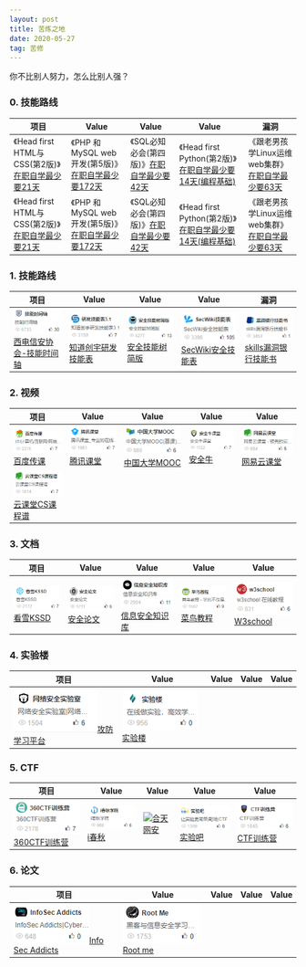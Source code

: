 ```yaml
---
layout: post
title: 苦炼之地
date: 2020-05-27
tag: 苦修
---
```


你不比别人努力，怎么比别人强？
### 0. 技能路线

项目     | Value | Value| Value| 漏洞
----- | ----- | -----| -----| -----
《Head first HTML与CSS(第2版)》[在职自学最少要21天](https://www.anquanquan.info/sifangcai/tuijian/jinengzhou.pdf)| 《PHP 和MySQL web开发(第5版)》[在职自学最少要172天](https://blog.knownsec.com/Knownsec_RD_Checklist/index.html)|《SQL必知必会(第四版)》[在职自学最少要42天](https://evilcos.me/security_skill_tree_basic/index.html)|《Head first  Python(第2版)》[在职自学最少要14天(编程基础)](https://www.sec-wiki.com/skill/index)|《跟老男孩学Linux运维 web集群》[在职自学最少要63天](https://skills.bugbank.cn/)|
《Head first HTML与CSS(第2版)》[在职自学最少要21天](https://www.anquanquan.info/sifangcai/tuijian/jinengzhou.pdf)| 《PHP 和MySQL web开发(第5版)》[在职自学最少要172天](https://blog.knownsec.com/Knownsec_RD_Checklist/index.html)|《SQL必知必会(第四版)》[在职自学最少要42天](https://evilcos.me/security_skill_tree_basic/index.html)|《Head first  Python(第2版)》[在职自学最少要14天(编程基础)](https://www.sec-wiki.com/skill/index)|《跟老男孩学Linux运维 web集群》[在职自学最少要63天](https://skills.bugbank.cn/)|
### 1. 技能路线

项目     | Value | Value| Value| 漏洞
----- | ----- | -----| -----| -----
![](/images/train/a1.png#pic_center)[西电信安协会-技能时间轴](https://www.anquanquan.info/sifangcai/tuijian/jinengzhou.pdf)| ![](/images/train/a2.png#pic_center)[知道创宇研发技能表](https://blog.knownsec.com/Knownsec_RD_Checklist/index.html)|![](/images/train/a3.png#pic_center)[安全技能树简版](https://evilcos.me/security_skill_tree_basic/index.html)|![](/images/train/a4.png#pic_center)[SecWiki安全技能表](https://www.sec-wiki.com/skill/index)|![](/images/train/a5.png#pic_center)[skills漏洞银行技能书](https://skills.bugbank.cn/)|


### 2. 视频

项目     | Value | Value| Value| Value
-------- | ----- | -----| -----| -----
![](/images/train/video/v1.png#pic_center)[百度传课](https://chuanke.baidu.com/course/72351240951955456_____.html)| ![](/images/train/video/v2.png#pic_center)[腾讯课堂](https://ke.qq.com/)|![](/images/train/video/v3.png#pic_center)[中国大学MOOC](https://www.icourse163.org/)|![](/images/train/video/v4.png#pic_center)[安全牛](https://www.aqniukt.com/)|![](/images/train/video/v5.png#pic_center)[网易云课堂](https://study.163.com/)|
![](/images/train/video/v6.png#pic_center)[云课堂CS课程谱](https://study.163.com/curricula/cs.htm)|

### 3. 文档

项目     | Value | Value| Value| Value
-------- | ----- | -----| -----| -----
![](/images/train/file/kssd.png#pic_center)[看雪KSSD](https://www.pediy.com/kssd/index.html)| ![](/images/train/file/b1.png#pic_center)[安全论文](https://loccs.sjtu.edu.cn/gossip/)|![](/images/train/file/b2.png#pic_center)[信息安全知识库](http://www.vipread.com/index)|![](/images/train/file/b3.png#pic_center)[菜鸟教程](https://www.runoob.com/)|![](/images/train/file/b4.png#pic_center)[W3school](https://www.w3school.com.cn/)|


### 4. 实验楼

项目     | Value | Value| Value| Value
-------- | ----- | -----| -----| -----
![](/images/train/test/t1.png#pic_center)[攻防学习平台](http://hackinglab.cn/)| ![](/images/train/test/t2.png#pic_center)[实验楼](https://www.shiyanlou.com/)|

### 5. CTF

项目     | Value | Value| Value| Value
-------- | ----- | -----| -----| -----
![](/images/train/ctf/c1.png#pic_center)[360CTF训练营](https://www.anquanke.com/tag/CTF%E9%80%9A%E5%85%B3%E6%94%BB%E7%95%A5)| ![](/images/train/ctf/c2.png#pic_center)[i春秋](https://www.ichunqiu.com/default/index)|![](/images/train/file/c3.png#pic_center)[合天网安](http://www.hetianlab.com/)|![](/images/train/ctf/c4.png#pic_center)[实验吧](http://www.shiyanbar.com/upgrade.html)|![](/images/train/ctf/c5.png#pic_center)[CTF训练营](http://ctf.idf.cn/)|


### 6. 论文

项目     | Value | Value| Value| Value
-------- | ----- | -----| -----| -----
![](/images/train/english/e0.png#pic_center)[Info Sec Addicts](https://infosecaddicts.com/)| ![](/images/train/english/e1.png#pic_center)[Root me](https://www.root-me.org/?lang=en)|
